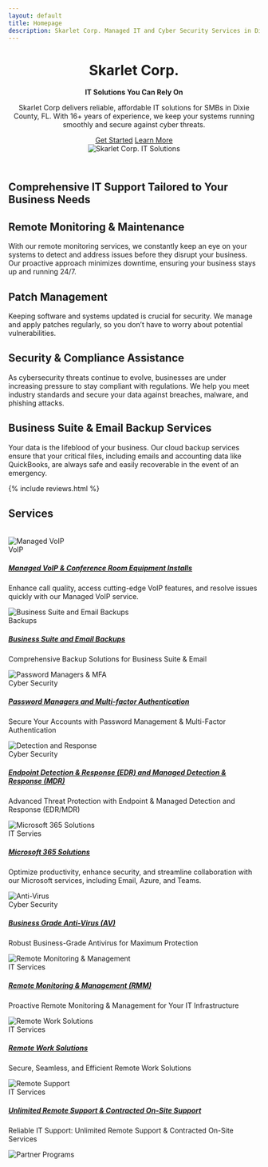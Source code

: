```yaml
---
layout: default
title: Homepage
description: Skarlet Corp. Managed IT and Cyber Security Services in Dixie County Florida
---
```


<!-- Header-->
<header class="bg-dark py-5">
    <div class="container px-5">
        <div class="row gx-5 align-items-center justify-content-center">
            <div class="col-lg-8 col-xl-7 col-xxl-6">
                <div class="my-5 text-center text-xl-start">
                    <h1 class="display-5 fw-bolder text-white mb-2">Skarlet Corp.</h1>
					<p class="display-5 fw-bolder text-white mb-2"><strong>IT Solutions You Can Rely On</strong></p>
                    <p class="lead fw-normal text-white mb-4">Skarlet Corp delivers reliable, affordable IT solutions for SMBs in Dixie County, FL. With 16+ years of experience, we keep your systems running smoothly and secure against cyber threats.</p>
                    <div class="d-grid gap-3 d-sm-flex justify-content-sm-center justify-content-xl-start">
                        <a class="btn btn-primary btn-lg px-4 me-sm-3" href="#features">Get Started</a>
                        <a class="btn btn-outline-primary btn-lg px-4" href="#services">Learn More</a>
                    </div>
                </div>
            </div>
            <div class="col-xl-5 col-xxl-6 d-none d-xl-block text-center"><img class="img-fluid rounded-3 my-5" src="/img/desk.webp" alt="Skarlet Corp. IT Solutions" /></div>
        </div>
    </div>
</header>
<!-- Features section-->
<section class="py-5" id="features">
    <div class="container px-5 my-5">
        <div class="row gx-5">
            <div class="col-lg-4 mb-5 mb-lg-0"><h2 class="fw-bolder mb-0">Comprehensive IT Support Tailored to Your Business Needs</h2></div>
            <div class="col-lg-8">
                <div class="row gx-5 row-cols-1 row-cols-md-2">
                    <div class="col mb-5 h-100">
                        <div class="feature badge-gradient  text-white rounded-3 mb-3"><i class="bi bi-collection"></i></div>
                        <h2 class="h5">Remote Monitoring & Maintenance</h2>
                        <p class="mb-0">With our remote monitoring services, we constantly keep an eye on your systems to detect and address issues before they disrupt your business. Our proactive approach minimizes downtime, ensuring your business stays up and running 24/7.</p>
                    </div>
                    <div class="col mb-5 h-100">
                        <div class="feature badge-gradient  text-white rounded-3 mb-3"><i class="bi bi-building"></i></div>
                        <h2 class="h5">Patch Management</h2>
                        <p class="mb-0">Keeping software and systems updated is crucial for security. We manage and apply patches regularly, so you don’t have to worry about potential vulnerabilities.</p>
                    </div>
                    <div class="col mb-5 mb-md-0 h-100">
                        <div class="feature badge-gradient  text-white rounded-3 mb-3"><i class="bi bi-toggles2"></i></div>
                        <h2 class="h5">Security & Compliance Assistance</h2>
                        <p class="mb-0">As cybersecurity threats continue to evolve, businesses are under increasing pressure to stay compliant with regulations. We help you meet industry standards and secure your data against breaches, malware, and phishing attacks.</p>
                    </div>
                    <div class="col h-100">
                        <div class="feature badge-gradient  text-white rounded-3 mb-3"><i class="bi bi-toggles2"></i></div>
                        <h2 class="h5">Business Suite & Email Backup Services</h2>
                        <p class="mb-0">Your data is the lifeblood of your business. Our cloud backup services ensure that your critical files, including emails and accounting data like QuickBooks, are always safe and easily recoverable in the event of an emergency.</p>
                    </div>
                </div>
            </div>
        </div>
    </div>
</section>

<!-- Testimonial section-->
<section>
<div class="py-2">
    <div class="container px-2 my-2">
        <div class="row gx-5 justify-content-center">
					{% include reviews.html %}
		</div>
    </div>
</div>
</section>
<!-- Services section-->
<section class="py-5">
    <div class="container px-5 my-5" id="services">
        <div class="row gx-5 justify-content-center">
            <div class="col-lg-8 col-xl-6">
                <div class="text-center" id="Services">
                    <h2 class="fw-bolder">Services</h2>
                    <br>
                </div>
            </div>
        </div>
        <div class="row gx-5">
            <div class="col-lg-4 mb-5">
                <div class="card h-100 shadow border-0">
                    <img class="card-img-top" src="/img/voip.webp" alt="Managed VoIP" />
                    <div class="card-body p-4">
                        <div class="badge badge-gradient rounded-pill mb-2">VoIP</div>
                        <a class="text-decoration-none link-dark stretched-link" href="/services/managed_voip"><h5 class="card-title mb-3">Managed VoIP & Conference Room Equipment Installs</h5></a>
                        <p class="card-text mb-0">Enhance call quality, access cutting-edge VoIP features, and resolve issues quickly with our Managed VoIP service.</p>
                    </div>
                    <div class="card-footer p-4 pt-0 bg-transparent border-top-0">
                        <div class="d-flex align-items-end justify-content-between">
                            <div class="d-flex align-items-center">
                            </div>
                        </div>
                    </div>
                </div>
            </div>
            <div class="col-lg-4 mb-5">
                <div class="card h-100 shadow border-0">
                    <img class="card-img-top" src="/img/backups.webp" alt="Business Suite and Email Backups" />
                    <div class="card-body p-4">
                        <div class="badge badge-gradient  rounded-pill mb-2">Backups</div>
                        <a class="text-decoration-none link-dark stretched-link" href="/services/backup_services"><h5 class="card-title mb-3">Business Suite and Email Backups</h5></a>
                        <p class="card-text mb-0">Comprehensive Backup Solutions for Business Suite & Email</p>
                    </div>
                    <div class="card-footer p-4 pt-0 bg-transparent border-top-0">
                        <div class="d-flex align-items-end justify-content-between">
                            <div class="d-flex align-items-center">
                            </div>
                        </div>
                    </div>
                </div>
            </div>
            <div class="col-lg-4 mb-5">
                <div class="card h-100 shadow border-0">
                    <img class="card-img-top" src="/img/password.webp" alt="Password Managers & MFA" />
                    <div class="card-body p-4">
                        <div class="badge badge-gradient  rounded-pill mb-2">Cyber Security</div>
                        <a class="text-decoration-none link-dark stretched-link" href="/services/cyber_security_services"><h5 class="card-title mb-3">Password Managers and Multi-factor Authentication</h5></a>
                        <p class="card-text mb-0">Secure Your Accounts with Password Management & Multi-Factor Authentication</p>
                    </div>
                    <div class="card-footer p-4 pt-0 bg-transparent border-top-0">
                        <div class="d-flex align-items-end justify-content-between">
                            <div class="d-flex align-items-center">
                            </div>
                        </div>
                    </div>
                </div>
            </div>
        </div>
        <div class="row gx-5">
            <div class="col-lg-4 mb-5">
                <div class="card h-100 shadow border-0">
                    <img class="card-img-top" src="/img/techy_girl.webp" alt="Detection and Response" />
                    <div class="card-body p-4">
                        <div class="badge badge-gradient  rounded-pill mb-2">Cyber Security</div>
                        <a class="text-decoration-none link-dark stretched-link" href="/services/cyber_security_services"><h5 class="card-title mb-3">Endpoint Detection & Response (EDR) and Managed Detection & Response (MDR)</h5></a>
                        <p class="card-text mb-0">Advanced Threat Protection with Endpoint & Managed Detection and Response (EDR/MDR)</p>
                    </div>
                    <div class="card-footer p-4 pt-0 bg-transparent border-top-0">
                        <div class="d-flex align-items-end justify-content-between">
                            <div class="d-flex align-items-center">
                            </div>
                        </div>
                    </div>
                </div>
            </div>
            <div class="col-lg-4 mb-5">
                <div class="card h-100 shadow border-0">
                    <img class="card-img-top" src="/img/microsoft.webp" alt="Microsoft 365 Solutions" />
                    <div class="card-body p-4">
                        <div class="badge badge-gradient  rounded-pill mb-2">IT Servies</div>
                        <a class="text-decoration-none link-dark stretched-link" href="/services/it_services"><h5 class="card-title mb-3">Microsoft 365 Solutions</h5></a>
                        <p class="card-text mb-0">Optimize productivity, enhance security, and streamline collaboration with our Microsoft services, including Email, Azure, and Teams.</p>
                    </div>
                    <div class="card-footer p-4 pt-0 bg-transparent border-top-0">
                        <div class="d-flex align-items-end justify-content-between">
                            <div class="d-flex align-items-center">
                            </div>
                        </div>
                    </div>
                </div>
            </div>
            <div class="col-lg-4 mb-5">
                <div class="card h-100 shadow border-0">
                    <img class="card-img-top" src="/img/virus.webp" alt="Anti-Virus" />
                    <div class="card-body p-4">
                        <div class="badge badge-gradient  rounded-pill mb-2">Cyber Security</div>
                        <a class="text-decoration-none link-dark stretched-link" href="/services/cyber_security_services"><h5 class="card-title mb-3">Business Grade Anti-Virus (AV)</h5></a>
                        <p class="card-text mb-0">Robust Business-Grade Antivirus for Maximum Protection</p>
                    </div>
                    <div class="card-footer p-4 pt-0 bg-transparent border-top-0">
                        <div class="d-flex align-items-end justify-content-between">
                            <div class="d-flex align-items-center">
                            </div>
                        </div>
                    </div>
                </div>
            </div>
        </div>
        <div class="row gx-5">
            <div class="col-lg-4 mb-5">
                <div class="card h-100 shadow border-0">
                    <img class="card-img-top" src="/img/field-engineer.webp" alt="Remote Monitoring & Management" />
                    <div class="card-body p-4">
                        <div class="badge badge-gradient  rounded-pill mb-2">IT Services</div>
                        <a class="text-decoration-none link-dark stretched-link" href="/services/it_services"><h5 class="card-title mb-3">Remote Monitoring & Management (RMM)</h5></a>
                        <p class="card-text mb-0">Proactive Remote Monitoring & Management for Your IT Infrastructure</p>
                    </div>
                    <div class="card-footer p-4 pt-0 bg-transparent border-top-0">
                        <div class="d-flex align-items-end justify-content-between">
                            <div class="d-flex align-items-center">
                            </div>
                        </div>
                    </div>
                </div>
            </div>
            <div class="col-lg-4 mb-5">
                <div class="card h-100 shadow border-0">
                    <img class="card-img-top" src="/img/remote_worker.webp" alt="Remote Work Solutions" />
                    <div class="card-body p-4">
                        <div class="badge badge-gradient  rounded-pill mb-2">IT Services</div>
                        <a class="text-decoration-none link-dark stretched-link" href="/services/it_services"><h5 class="card-title mb-3">Remote Work Solutions</h5></a>
                        <p class="card-text mb-0">Secure, Seamless, and Efficient Remote Work Solutions</p>
                    </div>
                    <div class="card-footer p-4 pt-0 bg-transparent border-top-0">
                        <div class="d-flex align-items-end justify-content-between">
                            <div class="d-flex align-items-center">
                            </div>
                        </div>
                    </div>
                </div>
            </div>
            <div class="col-lg-4 mb-5">
                <div class="card h-100 shadow border-0">
                    <img class="card-img-top" src="/img/remote_support.webp" alt="Remote Support" />
                    <div class="card-body p-4">
                        <div class="badge badge-gradient  rounded-pill mb-2">IT Services</div>
                        <a class="text-decoration-none link-dark stretched-link" href="/services/it_services"><h5 class="card-title mb-3">Unlimited Remote Support & Contracted On-Site Support</h5></a>
                        <p class="card-text mb-0">Reliable IT Support: Unlimited Remote Support & Contracted On-Site Services</p>
                    </div>
                    <div class="card-footer p-4 pt-0 bg-transparent border-top-0">
                        <div class="d-flex align-items-end justify-content-between">
                            <div class="d-flex align-items-center">
                            </div>
                        </div>
                    </div>
                </div>
            </div>
			<!-- Partner Program section-->
			<img class="card-img-top" src="/img/partner_program.webp" alt="Partner Programs" />
        </div>
	</div>
</section>